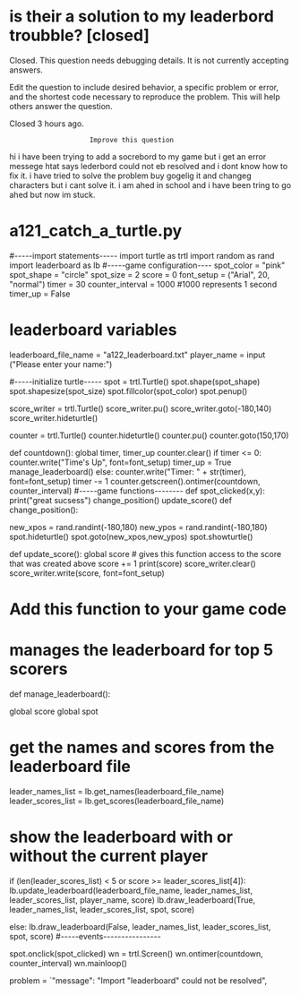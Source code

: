 
# is their a solution to my leaderbord troubble? [closed]







Closed. This question needs debugging details. It is not currently accepting answers.
                        
                    










 Edit the question to include desired behavior, a specific problem or error, and the shortest code necessary to reproduce the problem. This will help others answer the question.


Closed 3 hours ago.







                        Improve this question
                    



hi i have been trying to add a socrebord to my game but i get an error messege htat says lederbord could not eb resolved and i dont know how to fix it.
i have tried to solve the problem buy gogelig it and changeg characters but i cant solve it. i am ahed in school and i have been tring to go ahed but now im stuck.
# a121_catch_a_turtle.py
#-----import statements-----
import turtle as trtl
import random as rand
import leaderboard as lb
#-----game configuration----
spot_color = "pink"
spot_shape = "circle"
spot_size = 2
score = 0
font_setup = ("Arial", 20, "normal")
timer = 30
counter_interval = 1000   #1000 represents 1 second
timer_up = False

# leaderboard variables
leaderboard_file_name = "a122_leaderboard.txt"
player_name = input ("Please enter your name:")

#-----initialize turtle-----
spot = trtl.Turtle()
spot.shape(spot_shape)
spot.shapesize(spot_size)
spot.fillcolor(spot_color)
spot.penup()

score_writer = trtl.Turtle()
score_writer.pu()
score_writer.goto(-180,140)
score_writer.hideturtle()

counter =  trtl.Turtle()
counter.hideturtle()
counter.pu()
counter.goto(150,170)


def countdown():
  global timer, timer_up
  counter.clear()
  if timer <= 0:
    counter.write("Time's Up", font=font_setup)
    timer_up = True
    manage_leaderboard()
  else:
    counter.write("Timer: " + str(timer), font=font_setup)
    timer -= 1
    counter.getscreen().ontimer(countdown, counter_interval)
#-----game functions--------
def spot_clicked(x,y):
  print("great sucsess")
  change_position()
  update_score()
def change_position():
  
  new_xpos = rand.randint(-180,180)
  new_ypos = rand.randint(-180,180)
  spot.hideturtle()
  spot.goto(new_xpos,new_ypos)
  spot.showturtle()

def update_score():
  global score # gives this function access to the score that was created above
  score += 1
  print(score)
  score_writer.clear()
  score_writer.write(score, font=font_setup)
  # Add this function to your game code

# manages the leaderboard for top 5 scorers
def manage_leaderboard():

  global score
  global spot

  # get the names and scores from the leaderboard file
  leader_names_list = lb.get_names(leaderboard_file_name)
  leader_scores_list = lb.get_scores(leaderboard_file_name)

  # show the leaderboard with or without the current player
  if (len(leader_scores_list) < 5 or score >= leader_scores_list[4]):
    lb.update_leaderboard(leaderboard_file_name, leader_names_list, leader_scores_list, player_name, score)
    lb.draw_leaderboard(True, leader_names_list, leader_scores_list, spot, score)

  else:
    lb.draw_leaderboard(False, leader_names_list, leader_scores_list, spot, score)
#-----events----------------

spot.onclick(spot_clicked)
wn = trtl.Screen()
wn.ontimer(countdown, counter_interval) 
wn.mainloop()

problem =
`"message": "Import "leaderboard" could not be resolved",

        